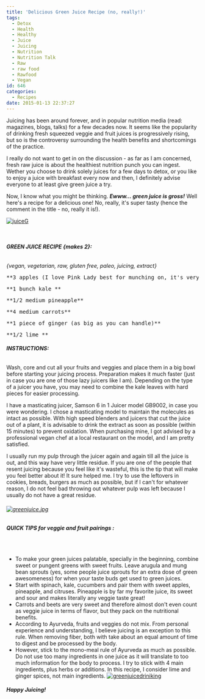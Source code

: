 ```yaml
---
title: 'Delicious Green Juice Recipe (no, really!)'
tags:
  - Detox
  - Health
  - Healthy
  - Juice
  - Juicing
  - Nutrition
  - Nutrition Talk
  - Raw
  - raw food
  - Rawfood
  - Vegan
id: 646
categories:
  - Recipes
date: 2015-01-13 22:37:27
---
```


Juicing has been around forever, and in popular nutrition media (read: magazines, blogs, talks) for a few decades now. It seems like the popularity of drinking fresh squeezed veggie and fruit juices is progressively rising, but so is the controversy surrounding the health benefits and shortcomings of the practice.

I really do not want to get in on the discussion - as far as I am concerned, fresh raw juice is about the healthiest nutrition punch you can ingest. Wether you choose to drink solely juices for a few days to detox, or you like to enjoy a juice with breakfast every now and then, I definitely advise everyone to at least give green juice a try.

Now, I know what you might be thinking. _**Ewww... green juice is gross!**_ Well here's a recipe for a delicious one! No, really, it's super tasty (hence the comment in the title - no, really it is!).

[![juiceG](http://girlintheraw.com/wp-content/uploads/2015/01/juiceG.jpg)](http://girlintheraw.com/wp-content/uploads/2015/01/juiceG.jpg)

&nbsp;

###### **GREEN JUICE RECIPE {makes 2}:**

_{vegan, vegetarian, raw, gluten free, paleo, juicing, extract}_
<pre>**3 apples (I love Pink Lady best for munching on, it's very sweet in juices)**</pre>
<pre>**1 bunch kale **</pre>
<pre>**1/2 medium pineapple**</pre>
<pre>**4 medium carrots**</pre>
<pre>**1 piece of ginger (as big as you can handle)**</pre>
<pre>**1/2 lime **</pre>

###### **INSTRUCTIONS:**

Wash, core and cut all your fruits and veggies and place them in a big bowl before starting your juicing process. Preparation makes it much faster (just in case you are one of those lazy juicers like I am). Depending on the type of a juicer you have, you may need to combine the kale leaves with hard pieces for easier processing.

I have a masticating juicer, Samson 6 in 1 Juicer model GB9002, in case you were wondering. I chose a masticating model to maintain the molecules as intact as possible. With high speed blenders and juicers that cut the juice out of a plant, it is advisable to drink the extract as soon as possible (within 15 minutes) to prevent oxidation. When purchasing mine, I got advised by a professional vegan chef at a local restaurant on the model, and I am pretty satisfied.

I usually run my pulp through the juicer again and again till all the juice is out, and this way have very little residue. If you are one of the people that resent juicing because you feel like it's wasteful, this is the tip that will make you feel better about it! It sure helped me. I try to use the leftovers in cookies, breads, burgers as much as possible, but if I can't for whatever reason, I do not feel bad throwing out whatever pulp was left because I usually do not have a great residue.

###### [![greenjuice.jpg](http://girlintheraw.com/wp-content/uploads/2015/01/greenjuice-960x892.jpg)](http://girlintheraw.com/wp-content/uploads/2015/01/greenjuice.jpg)

###### **QUICK TIPS for veggie and fruit pairings :**

&nbsp;

*   To make your green juices palatable, specially in the beginning, combine sweet or pungent greens with sweet fruits. Leave arugula and mung bean sprouts (yes, some people juice sprouts for an extra dose of green awesomeness) for when your taste buds get used to green juices.
*   Start with spinach, kale, cucumbers and pair them with sweet apples, pineapple, and citruses. Pineapple is by far my favorite juice, its sweet and sour and makes literally any veggie taste great!
*   Carrots and beets are very sweet and therefore almost don't even count as veggie juice in terms of flavor, but they pack on the nutritional benefits.
*   According to Ayurveda, fruits and veggies do not mix. From personal experience and understanding, I believe juicing is an exception to this rule. When removing fiber, both with take about an equal amount of time to digest and be processed by the body.
*   However, stick to the mono-meal rule of Ayurveda as much as possible. Do not use too many ingredients in one juice as it will translate to too much information for the body to process. I try to stick with 4 main ingredients, plus herbs or additions. In this recipe, I consider lime and ginger spices, not main ingredients.
[![greenjuicedriniking](http://girlintheraw.com/wp-content/uploads/2015/01/greenjuicedriniking.jpg)](http://girlintheraw.com/wp-content/uploads/2015/01/greenjuicedriniking.jpg)

##### **Happy Juicing!**

&nbsp;
